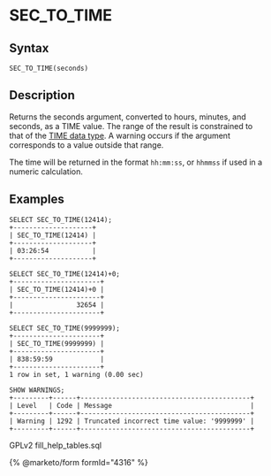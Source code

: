 # SEC\_TO\_TIME

## Syntax

```
SEC_TO_TIME(seconds)
```

## Description

Returns the seconds argument, converted to hours, minutes, and\
seconds, as a TIME value. The range of the result is constrained to\
that of the [TIME data type](../../data-types/date-and-time-data-types/time.md). A warning occurs if the argument\
corresponds to a value outside that range.

The time will be returned in the format `hh:mm:ss`, or `hhmmss` if used in a numeric calculation.

## Examples

```
SELECT SEC_TO_TIME(12414);
+--------------------+
| SEC_TO_TIME(12414) |
+--------------------+
| 03:26:54           |
+--------------------+

SELECT SEC_TO_TIME(12414)+0;
+----------------------+
| SEC_TO_TIME(12414)+0 |
+----------------------+
|                32654 |
+----------------------+

SELECT SEC_TO_TIME(9999999);
+----------------------+
| SEC_TO_TIME(9999999) |
+----------------------+
| 838:59:59            |
+----------------------+
1 row in set, 1 warning (0.00 sec)

SHOW WARNINGS;
+---------+------+-------------------------------------------+
| Level   | Code | Message                                   |
+---------+------+-------------------------------------------+
| Warning | 1292 | Truncated incorrect time value: '9999999' |
+---------+------+-------------------------------------------+
```

GPLv2 fill\_help\_tables.sql

{% @marketo/form formId="4316" %}
